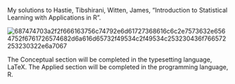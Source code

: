 ﻿My solutions to Hastie, Tibshirani, Witten, James, “Introduction to Statistical Learning with Applications in R”.
 
![687474703a2f2f666163756c74792e6d61727368616c6c2e7573632e6564752f6761726574682d6a616d65732f49534c2f49534c253230436f766572253230322e6a7067](https://user-images.githubusercontent.com/40440123/72383010-7ca93d00-36e8-11ea-943a-71a9d1dd441d.jpeg)

 
The Conceptual section will be completed in the typesetting language, LaTeX. The Applied section will be completed in the programming language, R.

